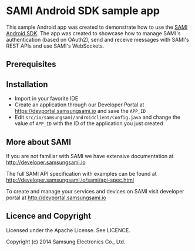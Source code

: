 SAMI Android SDK sample app
===========================

This sample Android app was created to demonstrate how to use the [SAMI Android SDK](https://github.com/samiio/sami-android). The app was created to showcase how to manage SAMI's authentication (based on OAuth2), send and receive messages with SAMI's REST APIs and use SAMI's WebSockets.

Prerequisites
-------------


Installation
-------------

 * Import in your favorite IDE
 * Create an application through our Developer Portal at https://devportal.samsungsami.io and save the `APP_ID`
 * Edit `src/io/samsungsami/androidclient/Config.java` and change the value of `APP_ID` with the ID of the application you just created

More about SAMI
---------------

If you are not familiar with SAMI we have extensive documentation at http://developer.samsungsami.io

The full SAMI API specification with examples can be found at http://developer.samsungsami.io/sami/api-spec.html

To create and manage your services and devices on SAMI visit developer portal at http://devportal.samsungsami.io

Licence and Copyright
---------------------

Licensed under the Apache License. See LICENCE.

Copyright (c) 2014 Samsung Electronics Co., Ltd.
